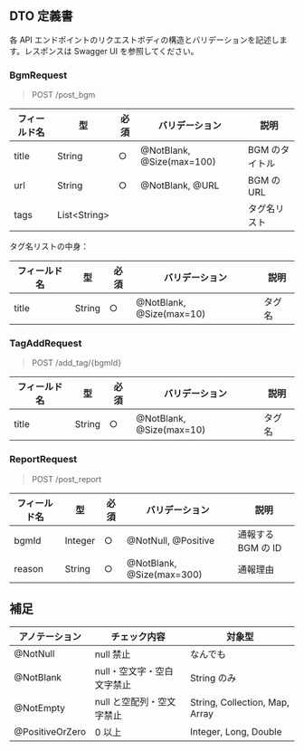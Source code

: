 ## DTO 定義書

各 API エンドポイントのリクエストボディの構造とバリデーションを記述します。レスポンスは Swagger UI を参照してください。

### BgmRequest

> POST /post_bgm

| フィールド名 | 型            | 必須 | バリデーション            | 説明           |
| ------------ | ------------- | ---- | ------------------------- | -------------- |
| title        | String        | ○    | @NotBlank, @Size(max=100) | BGM のタイトル |
| url          | String        | ○    | @NotBlank, @URL           | BGM の URL     |
| tags         | List\<String> |      |                           | タグ名リスト   |

タグ名リストの中身：

| フィールド名 | 型     | 必須 | バリデーション           | 説明   |
| ------------ | ------ | ---- | ------------------------ | ------ |
| title        | String | ○    | @NotBlank, @Size(max=10) | タグ名 |

### TagAddRequest

> POST /add_tag/{bgmId}

| フィールド名 | 型     | 必須 | バリデーション           | 説明   |
| ------------ | ------ | ---- | ------------------------ | ------ |
| title        | String | ○    | @NotBlank, @Size(max=10) | タグ名 |

### ReportRequest

> POST /post_report

| フィールド名 | 型      | 必須 | バリデーション            | 説明               |
| ------------ | ------- | ---- | ------------------------- | ------------------ |
| bgmId        | Integer | ○    | @NotNull, @Positive       | 通報する BGM の ID |
| reason       | String  | ○    | @NotBlank, @Size(max=300) | 通報理由           |

## 補足

| アノテーション  | チェック内容               | 対象型                         |
| --------------- | -------------------------- | ------------------------------ |
| @NotNull        | null 禁止                  | なんでも                       |
| @NotBlank       | null・空文字・空白文字禁止 | String のみ                    |
| @NotEmpty       | null と空配列・空文字禁止  | String, Collection, Map, Array |
| @PositiveOrZero | 0 以上                     | Integer, Long, Double          |
